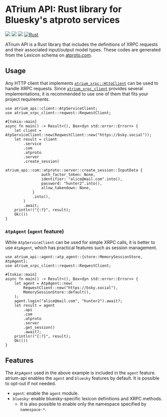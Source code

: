 # ATrium API: Rust library for Bluesky's atproto services

[![](https://img.shields.io/crates/v/atrium-api)](https://crates.io/crates/atrium-api)
[![](https://img.shields.io/docsrs/atrium-api)](https://docs.rs/atrium-api)
[![](https://img.shields.io/crates/l/atrium-api)](https://github.com/atrium-rs/atrium/blob/main/LICENSE)
[![Rust](https://github.com/atrium-rs/atrium/actions/workflows/api.yml/badge.svg?branch=main)](https://github.com/atrium-rs/atrium/actions/workflows/api.yml)

ATrium API is a Rust library that includes the definitions of XRPC requests and their associated input/output model types. These codes are generated from the Lexicon schema on [atproto.com](https://atproto.com/).

## Usage

Any HTTP client that implements [`atrium_xrpc::HttpClient`](https://docs.rs/atrium-xrpc/latest/atrium_xrpc/trait.HttpClient.html) can be used to handle XRPC requests. Since [`atrium_xrpc_client`](https://docs.rs/atrium-xrpc-client) provides several implementations, it is recommended to use one of them that fits your project requirements.


```rust,no_run
use atrium_api::client::AtpServiceClient;
use atrium_xrpc_client::reqwest::ReqwestClient;

#[tokio::main]
async fn main() -> Result<(), Box<dyn std::error::Error>> {
    let client = AtpServiceClient::new(ReqwestClient::new("https://bsky.social"));
    let result = client
        .service
        .com
        .atproto
        .server
        .create_session(
            atrium_api::com::atproto::server::create_session::InputData {
                auth_factor_token: None,
                identifier: "alice@mail.com".into(),
                password: "hunter2".into(),
                allow_takendown: None,
            }
            .into(),
        )
        .await;
    println!("{:?}", result);
    Ok(())
}
```

### `AtpAgent` (`agent` feature)

While `AtpServiceClient` can be used for simple XRPC calls, it is better to use `AtpAgent`, which has practical features such as session management.

```rust,no_run
use atrium_api::agent::atp_agent::{store::MemorySessionStore, AtpAgent};
use atrium_xrpc_client::reqwest::ReqwestClient;

#[tokio::main]
async fn main() -> Result<(), Box<dyn std::error::Error>> {
    let agent = AtpAgent::new(
        ReqwestClient::new("https://bsky.social"),
        MemorySessionStore::default(),
    );
    agent.login("alice@mail.com", "hunter2").await?;
    let result = agent
        .api
        .com
        .atproto
        .server
        .get_session()
        .await?;
    println!("{:?}", result);
    Ok(())
}
```

## Features

The `AtpAgent` used in the above example is included in the `agent` feature. atrium-api enables the `agent` and `bluesky` features by default. It is possible to opt-out if not needed.

- `agent`: enable the `agent` module.
- `bluesky`: enable bluesky-specific lexicon definitions and XRPC methods.
  - It is also possible to enable only the namespace specified by `namespace-*`.
